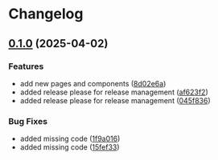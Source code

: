 # Changelog

## [0.1.0](https://github.com/warrenbrown/whatsapp/compare/whatsapp@v0.0.1...whatsapp@v0.1.0) (2025-04-02)


### Features

* add new pages and components ([8d02e6a](https://github.com/warrenbrown/whatsapp/commit/8d02e6a492ffc56b43e2cef20759c501b4d4f0f7))
* added release please for release management ([af623f2](https://github.com/warrenbrown/whatsapp/commit/af623f2529be5c6b3136da884326784057fa80ae))
* added release please for release management ([045f836](https://github.com/warrenbrown/whatsapp/commit/045f836abeb1e3d112e50ff5f5363edbf85f604b))


### Bug Fixes

* added missing code ([1f9a016](https://github.com/warrenbrown/whatsapp/commit/1f9a016a43b710f1dd1f4189d0adc3b9858c7297))
* added missing code ([15fef33](https://github.com/warrenbrown/whatsapp/commit/15fef33433375218b14331d24f549a824d1632d0))
